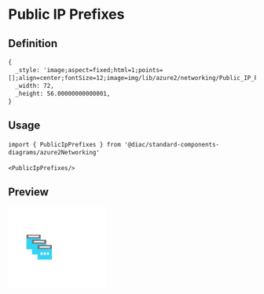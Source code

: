 # Public IP Prefixes

## Definition

```
{
  _style: 'image;aspect=fixed;html=1;points=[];align=center;fontSize=12;image=img/lib/azure2/networking/Public_IP_Prefixes.svg;strokeColor=none;',
  _width: 72,
  _height: 56.00000000000001,
}
```

## Usage

```
import { PublicIpPrefixes } from '@diac/standard-components-diagrams/azure2Networking'

<PublicIpPrefixes/>
```

## Preview

<img src="./public-ip-prefixes.png" width="200"/>

